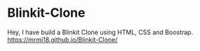 # Blinkit-Clone
Hey, I have build a Blinkit Clone using HTML, CSS and Boostrap.
https://mrmi18.github.io/Blinkit-Clone/
